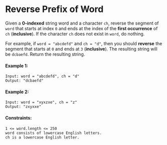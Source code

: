 # Reverse Prefix of Word

Given a **0-indexed** string word and a character ```ch```, reverse the segment of ```word``` that starts at index ```0``` and ends at the index of the **first occurrence** of ```ch``` (**inclusive**). If the character ```ch``` does not exist in ```word```, do nothing.

For example, if ```word = "abcdefd"``` and ```ch = "d"```, then you should **reverse** the segment that starts at ```0``` and ends at ```3``` (**inclusive**). The resulting string will be ```dcbaefd```.
Return the resulting string.

#### Example 1:
```
Input: word = "abcdefd", ch = "d"
Output: "dcbaefd"
```

#### Example 2:
```
Input: word = "xyxzxe", ch = "z"
Output: "zxyxxe"
```

#### Constraints:
```
1 <= word.length <= 250
word consists of lowercase English letters.
ch is a lowercase English letter.
```
